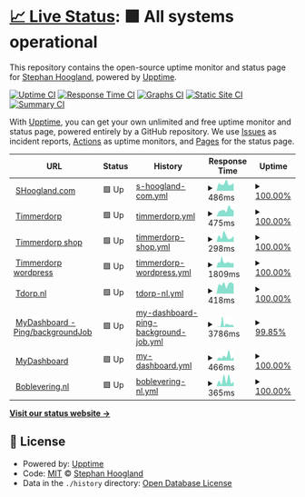 # [📈 Live Status](https://uptime.shoogland.com): <!--live status--> **🟩 All systems operational**

This repository contains the open-source uptime monitor and status page for [Stephan Hoogland](https://www.shoogland.com/), powered by [Upptime](https://github.com/upptime/upptime).

[![Uptime CI](https://github.com/shoogland/upptime/workflows/Uptime%20CI/badge.svg)](https://github.com/shoogland/upptime/actions?query=workflow%3A%22Uptime+CI%22)
[![Response Time CI](https://github.com/shoogland/upptime/workflows/Response%20Time%20CI/badge.svg)](https://github.com/shoogland/upptime/actions?query=workflow%3A%22Response+Time+CI%22)
[![Graphs CI](https://github.com/shoogland/upptime/workflows/Graphs%20CI/badge.svg)](https://github.com/shoogland/upptime/actions?query=workflow%3A%22Graphs+CI%22)
[![Static Site CI](https://github.com/shoogland/upptime/workflows/Static%20Site%20CI/badge.svg)](https://github.com/shoogland/upptime/actions?query=workflow%3A%22Static+Site+CI%22)
[![Summary CI](https://github.com/shoogland/upptime/workflows/Summary%20CI/badge.svg)](https://github.com/shoogland/upptime/actions?query=workflow%3A%22Summary+CI%22)

With [Upptime](https://upptime.js.org), you can get your own unlimited and free uptime monitor and status page, powered entirely by a GitHub repository. We use [Issues](https://github.com/shoogland/upptime/issues) as incident reports, [Actions](https://github.com/shoogland/upptime/actions) as uptime monitors, and [Pages](https://uptime.shoogland.com) for the status page.

<!--start: status pages-->
<!-- This summary is generated by Upptime (https://github.com/upptime/upptime) -->
<!-- Do not edit this manually, your changes will be overwritten -->
<!-- prettier-ignore -->
| URL | Status | History | Response Time | Uptime |
| --- | ------ | ------- | ------------- | ------ |
| <img alt="" src="https://favicons.githubusercontent.com/www.shoogland.com" height="13"> [SHoogland.com](https://www.shoogland.com) | 🟩 Up | [s-hoogland-com.yml](https://github.com/SHoogland/upptime/commits/HEAD/history/s-hoogland-com.yml) | <details><summary><img alt="Response time graph" src="./graphs/s-hoogland-com/response-time-week.png" height="20"> 486ms</summary><br><a href="https://uptime.shoogland.com/history/s-hoogland-com"><img alt="Response time 496" src="https://img.shields.io/endpoint?url=https%3A%2F%2Fraw.githubusercontent.com%2FSHoogland%2Fupptime%2FHEAD%2Fapi%2Fs-hoogland-com%2Fresponse-time.json"></a><br><a href="https://uptime.shoogland.com/history/s-hoogland-com"><img alt="24-hour response time 450" src="https://img.shields.io/endpoint?url=https%3A%2F%2Fraw.githubusercontent.com%2FSHoogland%2Fupptime%2FHEAD%2Fapi%2Fs-hoogland-com%2Fresponse-time-day.json"></a><br><a href="https://uptime.shoogland.com/history/s-hoogland-com"><img alt="7-day response time 486" src="https://img.shields.io/endpoint?url=https%3A%2F%2Fraw.githubusercontent.com%2FSHoogland%2Fupptime%2FHEAD%2Fapi%2Fs-hoogland-com%2Fresponse-time-week.json"></a><br><a href="https://uptime.shoogland.com/history/s-hoogland-com"><img alt="30-day response time 512" src="https://img.shields.io/endpoint?url=https%3A%2F%2Fraw.githubusercontent.com%2FSHoogland%2Fupptime%2FHEAD%2Fapi%2Fs-hoogland-com%2Fresponse-time-month.json"></a><br><a href="https://uptime.shoogland.com/history/s-hoogland-com"><img alt="1-year response time 496" src="https://img.shields.io/endpoint?url=https%3A%2F%2Fraw.githubusercontent.com%2FSHoogland%2Fupptime%2FHEAD%2Fapi%2Fs-hoogland-com%2Fresponse-time-year.json"></a></details> | <details><summary><a href="https://uptime.shoogland.com/history/s-hoogland-com">100.00%</a></summary><a href="https://uptime.shoogland.com/history/s-hoogland-com"><img alt="All-time uptime 100.00%" src="https://img.shields.io/endpoint?url=https%3A%2F%2Fraw.githubusercontent.com%2FSHoogland%2Fupptime%2FHEAD%2Fapi%2Fs-hoogland-com%2Fuptime.json"></a><br><a href="https://uptime.shoogland.com/history/s-hoogland-com"><img alt="24-hour uptime 100.00%" src="https://img.shields.io/endpoint?url=https%3A%2F%2Fraw.githubusercontent.com%2FSHoogland%2Fupptime%2FHEAD%2Fapi%2Fs-hoogland-com%2Fuptime-day.json"></a><br><a href="https://uptime.shoogland.com/history/s-hoogland-com"><img alt="7-day uptime 100.00%" src="https://img.shields.io/endpoint?url=https%3A%2F%2Fraw.githubusercontent.com%2FSHoogland%2Fupptime%2FHEAD%2Fapi%2Fs-hoogland-com%2Fuptime-week.json"></a><br><a href="https://uptime.shoogland.com/history/s-hoogland-com"><img alt="30-day uptime 100.00%" src="https://img.shields.io/endpoint?url=https%3A%2F%2Fraw.githubusercontent.com%2FSHoogland%2Fupptime%2FHEAD%2Fapi%2Fs-hoogland-com%2Fuptime-month.json"></a><br><a href="https://uptime.shoogland.com/history/s-hoogland-com"><img alt="1-year uptime 100.00%" src="https://img.shields.io/endpoint?url=https%3A%2F%2Fraw.githubusercontent.com%2FSHoogland%2Fupptime%2FHEAD%2Fapi%2Fs-hoogland-com%2Fuptime-year.json"></a></details>
| <img alt="" src="https://favicons.githubusercontent.com/timmerdorp.com" height="13"> [Timmerdorp](https://timmerdorp.com) | 🟩 Up | [timmerdorp.yml](https://github.com/SHoogland/upptime/commits/HEAD/history/timmerdorp.yml) | <details><summary><img alt="Response time graph" src="./graphs/timmerdorp/response-time-week.png" height="20"> 475ms</summary><br><a href="https://uptime.shoogland.com/history/timmerdorp"><img alt="Response time 559" src="https://img.shields.io/endpoint?url=https%3A%2F%2Fraw.githubusercontent.com%2FSHoogland%2Fupptime%2FHEAD%2Fapi%2Ftimmerdorp%2Fresponse-time.json"></a><br><a href="https://uptime.shoogland.com/history/timmerdorp"><img alt="24-hour response time 533" src="https://img.shields.io/endpoint?url=https%3A%2F%2Fraw.githubusercontent.com%2FSHoogland%2Fupptime%2FHEAD%2Fapi%2Ftimmerdorp%2Fresponse-time-day.json"></a><br><a href="https://uptime.shoogland.com/history/timmerdorp"><img alt="7-day response time 475" src="https://img.shields.io/endpoint?url=https%3A%2F%2Fraw.githubusercontent.com%2FSHoogland%2Fupptime%2FHEAD%2Fapi%2Ftimmerdorp%2Fresponse-time-week.json"></a><br><a href="https://uptime.shoogland.com/history/timmerdorp"><img alt="30-day response time 359" src="https://img.shields.io/endpoint?url=https%3A%2F%2Fraw.githubusercontent.com%2FSHoogland%2Fupptime%2FHEAD%2Fapi%2Ftimmerdorp%2Fresponse-time-month.json"></a><br><a href="https://uptime.shoogland.com/history/timmerdorp"><img alt="1-year response time 559" src="https://img.shields.io/endpoint?url=https%3A%2F%2Fraw.githubusercontent.com%2FSHoogland%2Fupptime%2FHEAD%2Fapi%2Ftimmerdorp%2Fresponse-time-year.json"></a></details> | <details><summary><a href="https://uptime.shoogland.com/history/timmerdorp">100.00%</a></summary><a href="https://uptime.shoogland.com/history/timmerdorp"><img alt="All-time uptime 99.98%" src="https://img.shields.io/endpoint?url=https%3A%2F%2Fraw.githubusercontent.com%2FSHoogland%2Fupptime%2FHEAD%2Fapi%2Ftimmerdorp%2Fuptime.json"></a><br><a href="https://uptime.shoogland.com/history/timmerdorp"><img alt="24-hour uptime 100.00%" src="https://img.shields.io/endpoint?url=https%3A%2F%2Fraw.githubusercontent.com%2FSHoogland%2Fupptime%2FHEAD%2Fapi%2Ftimmerdorp%2Fuptime-day.json"></a><br><a href="https://uptime.shoogland.com/history/timmerdorp"><img alt="7-day uptime 100.00%" src="https://img.shields.io/endpoint?url=https%3A%2F%2Fraw.githubusercontent.com%2FSHoogland%2Fupptime%2FHEAD%2Fapi%2Ftimmerdorp%2Fuptime-week.json"></a><br><a href="https://uptime.shoogland.com/history/timmerdorp"><img alt="30-day uptime 100.00%" src="https://img.shields.io/endpoint?url=https%3A%2F%2Fraw.githubusercontent.com%2FSHoogland%2Fupptime%2FHEAD%2Fapi%2Ftimmerdorp%2Fuptime-month.json"></a><br><a href="https://uptime.shoogland.com/history/timmerdorp"><img alt="1-year uptime 99.98%" src="https://img.shields.io/endpoint?url=https%3A%2F%2Fraw.githubusercontent.com%2FSHoogland%2Fupptime%2FHEAD%2Fapi%2Ftimmerdorp%2Fuptime-year.json"></a></details>
| <img alt="" src="https://favicons.githubusercontent.com/shop.timmerdorp.com" height="13"> [Timmerdorp shop](https://shop.timmerdorp.com) | 🟩 Up | [timmerdorp-shop.yml](https://github.com/SHoogland/upptime/commits/HEAD/history/timmerdorp-shop.yml) | <details><summary><img alt="Response time graph" src="./graphs/timmerdorp-shop/response-time-week.png" height="20"> 298ms</summary><br><a href="https://uptime.shoogland.com/history/timmerdorp-shop"><img alt="Response time 425" src="https://img.shields.io/endpoint?url=https%3A%2F%2Fraw.githubusercontent.com%2FSHoogland%2Fupptime%2FHEAD%2Fapi%2Ftimmerdorp-shop%2Fresponse-time.json"></a><br><a href="https://uptime.shoogland.com/history/timmerdorp-shop"><img alt="24-hour response time 184" src="https://img.shields.io/endpoint?url=https%3A%2F%2Fraw.githubusercontent.com%2FSHoogland%2Fupptime%2FHEAD%2Fapi%2Ftimmerdorp-shop%2Fresponse-time-day.json"></a><br><a href="https://uptime.shoogland.com/history/timmerdorp-shop"><img alt="7-day response time 298" src="https://img.shields.io/endpoint?url=https%3A%2F%2Fraw.githubusercontent.com%2FSHoogland%2Fupptime%2FHEAD%2Fapi%2Ftimmerdorp-shop%2Fresponse-time-week.json"></a><br><a href="https://uptime.shoogland.com/history/timmerdorp-shop"><img alt="30-day response time 408" src="https://img.shields.io/endpoint?url=https%3A%2F%2Fraw.githubusercontent.com%2FSHoogland%2Fupptime%2FHEAD%2Fapi%2Ftimmerdorp-shop%2Fresponse-time-month.json"></a><br><a href="https://uptime.shoogland.com/history/timmerdorp-shop"><img alt="1-year response time 425" src="https://img.shields.io/endpoint?url=https%3A%2F%2Fraw.githubusercontent.com%2FSHoogland%2Fupptime%2FHEAD%2Fapi%2Ftimmerdorp-shop%2Fresponse-time-year.json"></a></details> | <details><summary><a href="https://uptime.shoogland.com/history/timmerdorp-shop">100.00%</a></summary><a href="https://uptime.shoogland.com/history/timmerdorp-shop"><img alt="All-time uptime 100.00%" src="https://img.shields.io/endpoint?url=https%3A%2F%2Fraw.githubusercontent.com%2FSHoogland%2Fupptime%2FHEAD%2Fapi%2Ftimmerdorp-shop%2Fuptime.json"></a><br><a href="https://uptime.shoogland.com/history/timmerdorp-shop"><img alt="24-hour uptime 100.00%" src="https://img.shields.io/endpoint?url=https%3A%2F%2Fraw.githubusercontent.com%2FSHoogland%2Fupptime%2FHEAD%2Fapi%2Ftimmerdorp-shop%2Fuptime-day.json"></a><br><a href="https://uptime.shoogland.com/history/timmerdorp-shop"><img alt="7-day uptime 100.00%" src="https://img.shields.io/endpoint?url=https%3A%2F%2Fraw.githubusercontent.com%2FSHoogland%2Fupptime%2FHEAD%2Fapi%2Ftimmerdorp-shop%2Fuptime-week.json"></a><br><a href="https://uptime.shoogland.com/history/timmerdorp-shop"><img alt="30-day uptime 100.00%" src="https://img.shields.io/endpoint?url=https%3A%2F%2Fraw.githubusercontent.com%2FSHoogland%2Fupptime%2FHEAD%2Fapi%2Ftimmerdorp-shop%2Fuptime-month.json"></a><br><a href="https://uptime.shoogland.com/history/timmerdorp-shop"><img alt="1-year uptime 100.00%" src="https://img.shields.io/endpoint?url=https%3A%2F%2Fraw.githubusercontent.com%2FSHoogland%2Fupptime%2FHEAD%2Fapi%2Ftimmerdorp-shop%2Fuptime-year.json"></a></details>
| <img alt="" src="https://favicons.githubusercontent.com/wordpress.timmerdorp.com" height="13"> [Timmerdorp wordpress](https://wordpress.timmerdorp.com/wp-json/wp/v2/posts) | 🟩 Up | [timmerdorp-wordpress.yml](https://github.com/SHoogland/upptime/commits/HEAD/history/timmerdorp-wordpress.yml) | <details><summary><img alt="Response time graph" src="./graphs/timmerdorp-wordpress/response-time-week.png" height="20"> 1809ms</summary><br><a href="https://uptime.shoogland.com/history/timmerdorp-wordpress"><img alt="Response time 1775" src="https://img.shields.io/endpoint?url=https%3A%2F%2Fraw.githubusercontent.com%2FSHoogland%2Fupptime%2FHEAD%2Fapi%2Ftimmerdorp-wordpress%2Fresponse-time.json"></a><br><a href="https://uptime.shoogland.com/history/timmerdorp-wordpress"><img alt="24-hour response time 1475" src="https://img.shields.io/endpoint?url=https%3A%2F%2Fraw.githubusercontent.com%2FSHoogland%2Fupptime%2FHEAD%2Fapi%2Ftimmerdorp-wordpress%2Fresponse-time-day.json"></a><br><a href="https://uptime.shoogland.com/history/timmerdorp-wordpress"><img alt="7-day response time 1809" src="https://img.shields.io/endpoint?url=https%3A%2F%2Fraw.githubusercontent.com%2FSHoogland%2Fupptime%2FHEAD%2Fapi%2Ftimmerdorp-wordpress%2Fresponse-time-week.json"></a><br><a href="https://uptime.shoogland.com/history/timmerdorp-wordpress"><img alt="30-day response time 1737" src="https://img.shields.io/endpoint?url=https%3A%2F%2Fraw.githubusercontent.com%2FSHoogland%2Fupptime%2FHEAD%2Fapi%2Ftimmerdorp-wordpress%2Fresponse-time-month.json"></a><br><a href="https://uptime.shoogland.com/history/timmerdorp-wordpress"><img alt="1-year response time 1775" src="https://img.shields.io/endpoint?url=https%3A%2F%2Fraw.githubusercontent.com%2FSHoogland%2Fupptime%2FHEAD%2Fapi%2Ftimmerdorp-wordpress%2Fresponse-time-year.json"></a></details> | <details><summary><a href="https://uptime.shoogland.com/history/timmerdorp-wordpress">100.00%</a></summary><a href="https://uptime.shoogland.com/history/timmerdorp-wordpress"><img alt="All-time uptime 100.00%" src="https://img.shields.io/endpoint?url=https%3A%2F%2Fraw.githubusercontent.com%2FSHoogland%2Fupptime%2FHEAD%2Fapi%2Ftimmerdorp-wordpress%2Fuptime.json"></a><br><a href="https://uptime.shoogland.com/history/timmerdorp-wordpress"><img alt="24-hour uptime 100.00%" src="https://img.shields.io/endpoint?url=https%3A%2F%2Fraw.githubusercontent.com%2FSHoogland%2Fupptime%2FHEAD%2Fapi%2Ftimmerdorp-wordpress%2Fuptime-day.json"></a><br><a href="https://uptime.shoogland.com/history/timmerdorp-wordpress"><img alt="7-day uptime 100.00%" src="https://img.shields.io/endpoint?url=https%3A%2F%2Fraw.githubusercontent.com%2FSHoogland%2Fupptime%2FHEAD%2Fapi%2Ftimmerdorp-wordpress%2Fuptime-week.json"></a><br><a href="https://uptime.shoogland.com/history/timmerdorp-wordpress"><img alt="30-day uptime 100.00%" src="https://img.shields.io/endpoint?url=https%3A%2F%2Fraw.githubusercontent.com%2FSHoogland%2Fupptime%2FHEAD%2Fapi%2Ftimmerdorp-wordpress%2Fuptime-month.json"></a><br><a href="https://uptime.shoogland.com/history/timmerdorp-wordpress"><img alt="1-year uptime 100.00%" src="https://img.shields.io/endpoint?url=https%3A%2F%2Fraw.githubusercontent.com%2FSHoogland%2Fupptime%2FHEAD%2Fapi%2Ftimmerdorp-wordpress%2Fuptime-year.json"></a></details>
| <img alt="" src="https://favicons.githubusercontent.com/tdorp.nl" height="13"> [Tdorp.nl](https://tdorp.nl) | 🟩 Up | [tdorp-nl.yml](https://github.com/SHoogland/upptime/commits/HEAD/history/tdorp-nl.yml) | <details><summary><img alt="Response time graph" src="./graphs/tdorp-nl/response-time-week.png" height="20"> 418ms</summary><br><a href="https://uptime.shoogland.com/history/tdorp-nl"><img alt="Response time 343" src="https://img.shields.io/endpoint?url=https%3A%2F%2Fraw.githubusercontent.com%2FSHoogland%2Fupptime%2FHEAD%2Fapi%2Ftdorp-nl%2Fresponse-time.json"></a><br><a href="https://uptime.shoogland.com/history/tdorp-nl"><img alt="24-hour response time 546" src="https://img.shields.io/endpoint?url=https%3A%2F%2Fraw.githubusercontent.com%2FSHoogland%2Fupptime%2FHEAD%2Fapi%2Ftdorp-nl%2Fresponse-time-day.json"></a><br><a href="https://uptime.shoogland.com/history/tdorp-nl"><img alt="7-day response time 418" src="https://img.shields.io/endpoint?url=https%3A%2F%2Fraw.githubusercontent.com%2FSHoogland%2Fupptime%2FHEAD%2Fapi%2Ftdorp-nl%2Fresponse-time-week.json"></a><br><a href="https://uptime.shoogland.com/history/tdorp-nl"><img alt="30-day response time 335" src="https://img.shields.io/endpoint?url=https%3A%2F%2Fraw.githubusercontent.com%2FSHoogland%2Fupptime%2FHEAD%2Fapi%2Ftdorp-nl%2Fresponse-time-month.json"></a><br><a href="https://uptime.shoogland.com/history/tdorp-nl"><img alt="1-year response time 343" src="https://img.shields.io/endpoint?url=https%3A%2F%2Fraw.githubusercontent.com%2FSHoogland%2Fupptime%2FHEAD%2Fapi%2Ftdorp-nl%2Fresponse-time-year.json"></a></details> | <details><summary><a href="https://uptime.shoogland.com/history/tdorp-nl">100.00%</a></summary><a href="https://uptime.shoogland.com/history/tdorp-nl"><img alt="All-time uptime 100.00%" src="https://img.shields.io/endpoint?url=https%3A%2F%2Fraw.githubusercontent.com%2FSHoogland%2Fupptime%2FHEAD%2Fapi%2Ftdorp-nl%2Fuptime.json"></a><br><a href="https://uptime.shoogland.com/history/tdorp-nl"><img alt="24-hour uptime 100.00%" src="https://img.shields.io/endpoint?url=https%3A%2F%2Fraw.githubusercontent.com%2FSHoogland%2Fupptime%2FHEAD%2Fapi%2Ftdorp-nl%2Fuptime-day.json"></a><br><a href="https://uptime.shoogland.com/history/tdorp-nl"><img alt="7-day uptime 100.00%" src="https://img.shields.io/endpoint?url=https%3A%2F%2Fraw.githubusercontent.com%2FSHoogland%2Fupptime%2FHEAD%2Fapi%2Ftdorp-nl%2Fuptime-week.json"></a><br><a href="https://uptime.shoogland.com/history/tdorp-nl"><img alt="30-day uptime 100.00%" src="https://img.shields.io/endpoint?url=https%3A%2F%2Fraw.githubusercontent.com%2FSHoogland%2Fupptime%2FHEAD%2Fapi%2Ftdorp-nl%2Fuptime-month.json"></a><br><a href="https://uptime.shoogland.com/history/tdorp-nl"><img alt="1-year uptime 100.00%" src="https://img.shields.io/endpoint?url=https%3A%2F%2Fraw.githubusercontent.com%2FSHoogland%2Fupptime%2FHEAD%2Fapi%2Ftdorp-nl%2Fuptime-year.json"></a></details>
| <img alt="" src="https://favicons.githubusercontent.com/us-central1-my-dashboard-firebase.cloudfunctions.net" height="13"> [MyDashboard - Ping/backgroundJob](https://us-central1-my-dashboard-firebase.cloudfunctions.net/ping) | 🟩 Up | [my-dashboard-ping-background-job.yml](https://github.com/SHoogland/upptime/commits/HEAD/history/my-dashboard-ping-background-job.yml) | <details><summary><img alt="Response time graph" src="./graphs/my-dashboard-ping-background-job/response-time-week.png" height="20"> 3786ms</summary><br><a href="https://uptime.shoogland.com/history/my-dashboard-ping-background-job"><img alt="Response time 1468" src="https://img.shields.io/endpoint?url=https%3A%2F%2Fraw.githubusercontent.com%2FSHoogland%2Fupptime%2FHEAD%2Fapi%2Fmy-dashboard-ping-background-job%2Fresponse-time.json"></a><br><a href="https://uptime.shoogland.com/history/my-dashboard-ping-background-job"><img alt="24-hour response time 3002" src="https://img.shields.io/endpoint?url=https%3A%2F%2Fraw.githubusercontent.com%2FSHoogland%2Fupptime%2FHEAD%2Fapi%2Fmy-dashboard-ping-background-job%2Fresponse-time-day.json"></a><br><a href="https://uptime.shoogland.com/history/my-dashboard-ping-background-job"><img alt="7-day response time 3786" src="https://img.shields.io/endpoint?url=https%3A%2F%2Fraw.githubusercontent.com%2FSHoogland%2Fupptime%2FHEAD%2Fapi%2Fmy-dashboard-ping-background-job%2Fresponse-time-week.json"></a><br><a href="https://uptime.shoogland.com/history/my-dashboard-ping-background-job"><img alt="30-day response time 1610" src="https://img.shields.io/endpoint?url=https%3A%2F%2Fraw.githubusercontent.com%2FSHoogland%2Fupptime%2FHEAD%2Fapi%2Fmy-dashboard-ping-background-job%2Fresponse-time-month.json"></a><br><a href="https://uptime.shoogland.com/history/my-dashboard-ping-background-job"><img alt="1-year response time 1468" src="https://img.shields.io/endpoint?url=https%3A%2F%2Fraw.githubusercontent.com%2FSHoogland%2Fupptime%2FHEAD%2Fapi%2Fmy-dashboard-ping-background-job%2Fresponse-time-year.json"></a></details> | <details><summary><a href="https://uptime.shoogland.com/history/my-dashboard-ping-background-job">99.85%</a></summary><a href="https://uptime.shoogland.com/history/my-dashboard-ping-background-job"><img alt="All-time uptime 99.96%" src="https://img.shields.io/endpoint?url=https%3A%2F%2Fraw.githubusercontent.com%2FSHoogland%2Fupptime%2FHEAD%2Fapi%2Fmy-dashboard-ping-background-job%2Fuptime.json"></a><br><a href="https://uptime.shoogland.com/history/my-dashboard-ping-background-job"><img alt="24-hour uptime 100.00%" src="https://img.shields.io/endpoint?url=https%3A%2F%2Fraw.githubusercontent.com%2FSHoogland%2Fupptime%2FHEAD%2Fapi%2Fmy-dashboard-ping-background-job%2Fuptime-day.json"></a><br><a href="https://uptime.shoogland.com/history/my-dashboard-ping-background-job"><img alt="7-day uptime 99.85%" src="https://img.shields.io/endpoint?url=https%3A%2F%2Fraw.githubusercontent.com%2FSHoogland%2Fupptime%2FHEAD%2Fapi%2Fmy-dashboard-ping-background-job%2Fuptime-week.json"></a><br><a href="https://uptime.shoogland.com/history/my-dashboard-ping-background-job"><img alt="30-day uptime 99.96%" src="https://img.shields.io/endpoint?url=https%3A%2F%2Fraw.githubusercontent.com%2FSHoogland%2Fupptime%2FHEAD%2Fapi%2Fmy-dashboard-ping-background-job%2Fuptime-month.json"></a><br><a href="https://uptime.shoogland.com/history/my-dashboard-ping-background-job"><img alt="1-year uptime 99.96%" src="https://img.shields.io/endpoint?url=https%3A%2F%2Fraw.githubusercontent.com%2FSHoogland%2Fupptime%2FHEAD%2Fapi%2Fmy-dashboard-ping-background-job%2Fuptime-year.json"></a></details>
| <img alt="" src="https://favicons.githubusercontent.com/mydashboard.shld.nl" height="13"> [MyDashboard](https://mydashboard.shld.nl) | 🟩 Up | [my-dashboard.yml](https://github.com/SHoogland/upptime/commits/HEAD/history/my-dashboard.yml) | <details><summary><img alt="Response time graph" src="./graphs/my-dashboard/response-time-week.png" height="20"> 466ms</summary><br><a href="https://uptime.shoogland.com/history/my-dashboard"><img alt="Response time 416" src="https://img.shields.io/endpoint?url=https%3A%2F%2Fraw.githubusercontent.com%2FSHoogland%2Fupptime%2FHEAD%2Fapi%2Fmy-dashboard%2Fresponse-time.json"></a><br><a href="https://uptime.shoogland.com/history/my-dashboard"><img alt="24-hour response time 238" src="https://img.shields.io/endpoint?url=https%3A%2F%2Fraw.githubusercontent.com%2FSHoogland%2Fupptime%2FHEAD%2Fapi%2Fmy-dashboard%2Fresponse-time-day.json"></a><br><a href="https://uptime.shoogland.com/history/my-dashboard"><img alt="7-day response time 466" src="https://img.shields.io/endpoint?url=https%3A%2F%2Fraw.githubusercontent.com%2FSHoogland%2Fupptime%2FHEAD%2Fapi%2Fmy-dashboard%2Fresponse-time-week.json"></a><br><a href="https://uptime.shoogland.com/history/my-dashboard"><img alt="30-day response time 466" src="https://img.shields.io/endpoint?url=https%3A%2F%2Fraw.githubusercontent.com%2FSHoogland%2Fupptime%2FHEAD%2Fapi%2Fmy-dashboard%2Fresponse-time-month.json"></a><br><a href="https://uptime.shoogland.com/history/my-dashboard"><img alt="1-year response time 416" src="https://img.shields.io/endpoint?url=https%3A%2F%2Fraw.githubusercontent.com%2FSHoogland%2Fupptime%2FHEAD%2Fapi%2Fmy-dashboard%2Fresponse-time-year.json"></a></details> | <details><summary><a href="https://uptime.shoogland.com/history/my-dashboard">100.00%</a></summary><a href="https://uptime.shoogland.com/history/my-dashboard"><img alt="All-time uptime 99.96%" src="https://img.shields.io/endpoint?url=https%3A%2F%2Fraw.githubusercontent.com%2FSHoogland%2Fupptime%2FHEAD%2Fapi%2Fmy-dashboard%2Fuptime.json"></a><br><a href="https://uptime.shoogland.com/history/my-dashboard"><img alt="24-hour uptime 100.00%" src="https://img.shields.io/endpoint?url=https%3A%2F%2Fraw.githubusercontent.com%2FSHoogland%2Fupptime%2FHEAD%2Fapi%2Fmy-dashboard%2Fuptime-day.json"></a><br><a href="https://uptime.shoogland.com/history/my-dashboard"><img alt="7-day uptime 100.00%" src="https://img.shields.io/endpoint?url=https%3A%2F%2Fraw.githubusercontent.com%2FSHoogland%2Fupptime%2FHEAD%2Fapi%2Fmy-dashboard%2Fuptime-week.json"></a><br><a href="https://uptime.shoogland.com/history/my-dashboard"><img alt="30-day uptime 100.00%" src="https://img.shields.io/endpoint?url=https%3A%2F%2Fraw.githubusercontent.com%2FSHoogland%2Fupptime%2FHEAD%2Fapi%2Fmy-dashboard%2Fuptime-month.json"></a><br><a href="https://uptime.shoogland.com/history/my-dashboard"><img alt="1-year uptime 99.96%" src="https://img.shields.io/endpoint?url=https%3A%2F%2Fraw.githubusercontent.com%2FSHoogland%2Fupptime%2FHEAD%2Fapi%2Fmy-dashboard%2Fuptime-year.json"></a></details>
| <img alt="" src="https://favicons.githubusercontent.com/boblevering.nl" height="13"> [Boblevering.nl](https://boblevering.nl) | 🟩 Up | [boblevering-nl.yml](https://github.com/SHoogland/upptime/commits/HEAD/history/boblevering-nl.yml) | <details><summary><img alt="Response time graph" src="./graphs/boblevering-nl/response-time-week.png" height="20"> 365ms</summary><br><a href="https://uptime.shoogland.com/history/boblevering-nl"><img alt="Response time 322" src="https://img.shields.io/endpoint?url=https%3A%2F%2Fraw.githubusercontent.com%2FSHoogland%2Fupptime%2FHEAD%2Fapi%2Fboblevering-nl%2Fresponse-time.json"></a><br><a href="https://uptime.shoogland.com/history/boblevering-nl"><img alt="24-hour response time 195" src="https://img.shields.io/endpoint?url=https%3A%2F%2Fraw.githubusercontent.com%2FSHoogland%2Fupptime%2FHEAD%2Fapi%2Fboblevering-nl%2Fresponse-time-day.json"></a><br><a href="https://uptime.shoogland.com/history/boblevering-nl"><img alt="7-day response time 365" src="https://img.shields.io/endpoint?url=https%3A%2F%2Fraw.githubusercontent.com%2FSHoogland%2Fupptime%2FHEAD%2Fapi%2Fboblevering-nl%2Fresponse-time-week.json"></a><br><a href="https://uptime.shoogland.com/history/boblevering-nl"><img alt="30-day response time 329" src="https://img.shields.io/endpoint?url=https%3A%2F%2Fraw.githubusercontent.com%2FSHoogland%2Fupptime%2FHEAD%2Fapi%2Fboblevering-nl%2Fresponse-time-month.json"></a><br><a href="https://uptime.shoogland.com/history/boblevering-nl"><img alt="1-year response time 322" src="https://img.shields.io/endpoint?url=https%3A%2F%2Fraw.githubusercontent.com%2FSHoogland%2Fupptime%2FHEAD%2Fapi%2Fboblevering-nl%2Fresponse-time-year.json"></a></details> | <details><summary><a href="https://uptime.shoogland.com/history/boblevering-nl">100.00%</a></summary><a href="https://uptime.shoogland.com/history/boblevering-nl"><img alt="All-time uptime 99.97%" src="https://img.shields.io/endpoint?url=https%3A%2F%2Fraw.githubusercontent.com%2FSHoogland%2Fupptime%2FHEAD%2Fapi%2Fboblevering-nl%2Fuptime.json"></a><br><a href="https://uptime.shoogland.com/history/boblevering-nl"><img alt="24-hour uptime 100.00%" src="https://img.shields.io/endpoint?url=https%3A%2F%2Fraw.githubusercontent.com%2FSHoogland%2Fupptime%2FHEAD%2Fapi%2Fboblevering-nl%2Fuptime-day.json"></a><br><a href="https://uptime.shoogland.com/history/boblevering-nl"><img alt="7-day uptime 100.00%" src="https://img.shields.io/endpoint?url=https%3A%2F%2Fraw.githubusercontent.com%2FSHoogland%2Fupptime%2FHEAD%2Fapi%2Fboblevering-nl%2Fuptime-week.json"></a><br><a href="https://uptime.shoogland.com/history/boblevering-nl"><img alt="30-day uptime 100.00%" src="https://img.shields.io/endpoint?url=https%3A%2F%2Fraw.githubusercontent.com%2FSHoogland%2Fupptime%2FHEAD%2Fapi%2Fboblevering-nl%2Fuptime-month.json"></a><br><a href="https://uptime.shoogland.com/history/boblevering-nl"><img alt="1-year uptime 99.97%" src="https://img.shields.io/endpoint?url=https%3A%2F%2Fraw.githubusercontent.com%2FSHoogland%2Fupptime%2FHEAD%2Fapi%2Fboblevering-nl%2Fuptime-year.json"></a></details>

<!--end: status pages-->

[**Visit our status website →**](https://uptime.shoogland.com)

## 📄 License

- Powered by: [Upptime](https://github.com/upptime/upptime)
- Code: [MIT](./LICENSE) © [Stephan Hoogland](https://www.shoogland.com/)
- Data in the `./history` directory: [Open Database License](https://opendatacommons.org/licenses/odbl/1-0/)
